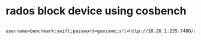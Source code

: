 # rados block device using cosbench




##
```
username=benchmark:swift;password=guessme;url=http://10.26.1.235:7480/auth/v1.0
```
